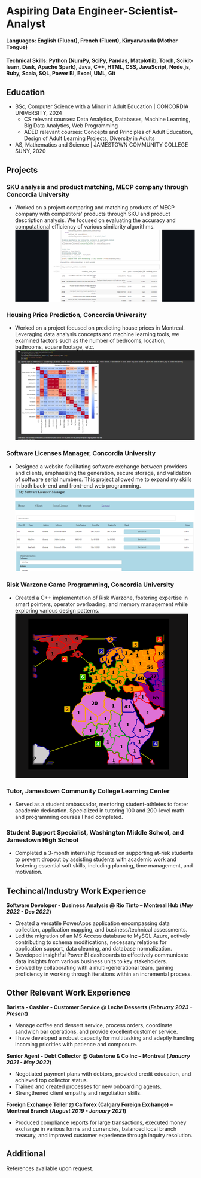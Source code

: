 # Aspiring Data Engineer-Scientist-Analyst

#### Languages: English (Fluent), French (Fluent), Kinyarwanda (Mother Tongue)

#### Technical Skills: Python (NumPy, SciPy, Pandas, Matplotlib, Torch, Scikit-learn, Dask, Apache Spark), Java, C++, HTML, CSS, JavaScript, Node.js, Ruby, Scala, SQL, Power BI, Excel, UML, Git

## Education
- BSc, Computer Science with a Minor in Adult Education | CONCORDIA UNIVERSITY, 2024
    - CS relevant courses: Data Analytics, Databases, Machine Learning, Big Data Analytics, Web Programming
    - ADED relevant courses: Concepts and Principles of Adult Education, Design of Adult Learning Projects, Diversity in Adults								       		
- AS, Mathematics and Science | JAMESTOWN COMMUNITY COLLEGE SUNY, 2020

## Projects
### SKU analysis and product matching, MECP company through Concordia University
- Worked on a project comparing and matching products of MECP company with competitors' products through SKU and product description analysis. We focused on evaluating the accuracy and computational efficiency of various similarity algorithms.
![](/assets/proj1.png)
### Housing Price Prediction, Concordia University
- Worked on a project focused on predicting house prices in Montreal. Leveraging data analysis concepts and machine learning tools, we examined factors such as the number of bedrooms, location, bathrooms, square footage, etc.
![](/assets/proj2.png)
### Software Licenses Manager, Concordia University
- Designed a website facilitating software exchange between providers and clients, emphasizing the generation, secure storage, and validation of software serial numbers. This project allowed me to expand my skills in both back-end and front-end web programming.
![](/assets/proj3.png)
### Risk Warzone Game Programming, Concordia University
- Created a C++ implementation of Risk Warzone, fostering expertise in smart pointers, operator overloading, and memory management while exploring various design patterns.
![](/assets/proj4.png)
### Tutor, Jamestown Community College Learning Center
- Served as a student ambassador, mentoring student-athletes to foster academic dedication. Specialized in tutoring 100 and 200-level math and programming courses I had completed.
### Student Support Specialist, Washington Middle School, and Jamestown High School
- Completed a 3-month internship focused on supporting at-risk students to prevent dropout by assisting students with academic work and fostering essential soft skills, including planning, time management, and motivation.

## Techincal/Industry Work Experience
**Software Developer - Business Analysis @ Rio Tinto – Montreal Hub (_May 2022 - Dec 2022_)**
- Created a versatile PowerApps application encompassing data collection, application mapping, and business/technical assessments.
- Led the migration of an MS Access database to MySQL Azure, actively contributing to schema modifications, necessary relations for application support, data cleaning, and database normalization.
- Developed insightful Power BI dashboards to effectively communicate data insights from various business units to key stakeholders.
- Evolved by collaborating with a multi-generational team, gaining proficiency in working through iterations within an incremental process.

## Other Relevant Work Experience
**Barista - Cashier - Customer Service @ Leche Desserts (_February 2023 - Present_)**
- Manage coffee and dessert service, process orders, coordinate sandwich bar operations, and provide excellent customer service.
- I have developed a robust capacity for multitasking and adeptly handling incoming priorities with patience and composure.

**Senior Agent - Debt Collector @ Gatestone & Co Inc – Montreal (_January 2021 - May 2022_)**
- Negotiated payment plans with debtors, provided credit education, and achieved top collector status.
- Trained and created processes for new onboarding agents.
- Strengthened client empathy and negotiation skills.

**Foreign Exchange Teller @ Calforex (Calgary Foreign Exchange) – Montreal Branch (_August 2019 - January 2021_)**
- Produced compliance reports for large transactions, executed money exchange in various forms and currencies, balanced local branch treasury, and improved customer experience through inquiry resolution.

## Additional
References available upon request.
